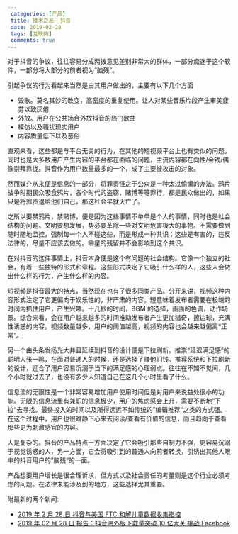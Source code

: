 ```yaml
---
 categories: [产品]
 title: 技术之恶——抖音
 date: 2019-02-28
 tags: [互联网]
 comments: true
---
```


对于抖音的争议，往往容易分成两拨意见差别非常大的群体，一部分痴迷于这个软件，一部分将大部分的前者视为“脑残”。

引起争议的行为看起来当然是由其用户做出的，主要有以下几个方面

* 毁歌。莫名其妙的改变，高密度的重复使用。让人对某些音乐片段产生审美疲劳以致厌倦
* 外放。用户在公共场合外放抖音的热门歌曲
* 模仿以及骚扰现实用户
* 内容质量低下以及恶俗

直观来看，这些都是与平台无关的行为，在其他的短视频平台上也有类似的问题。同时也是大多数用户产生内容的平台都在面临的问题，主流内容都在向性/金钱/偶像崇拜靠拢。抖音作为用户数量最多的一个，成了主要被攻击的对象。

然而媒介从来便是信息的一部分，将罪责怪之于公众是一种太过偷懒的办法。鸦片战争时期民众吸食鸦片，各个时代的盗窃，赌博等等罪行，都是民众做出的，如果只是将罪责退给他们自己，那这社会早就灭亡了。

之所以要禁鸦片，禁赌博，便是因为这些事情不单单是个人的事情，同时也是社会结构的问题。文明要想发展，势必要革除一些对文明危害极大的事物。不需要做到随时随地监控，强制每一个人不碰这些，而是形成一种共识：这些是有害的，违反法律的，尽量不应该去做的。零星的残留并不会影响到这个共识。

在对抖音的这件事情上，抖音本身便是这个有问题的社会结构。它像一个独立的社会，有着一些独特的形式和章程。这些形式决定了它吸引什么样的人，这些人会做出什么样的行为，产生什么样的内容。

短视频是抖音最大的特点，当然现在也有了很多同类产品。分开来讲，视频这种内容形式注定了它更偏向于娱乐性的，非严肃的内容。短意味着发布者需要在极端的时间内抓住用户，产生兴趣。十几秒的时间，BGM 的选择，画面的色调，动作场景。综合来看，会在用户越来越多的时间推动发布者产生更加猎奇，擦边球，充满性诱惑的内容。视频数量越多，用户的阈值越高，视频的内容也会越来越偏离“正常”。

另一个由头条发扬光大并且延续到抖音的设计便是下拉刷新。推崇“延迟满足感”的聪明人张一鸣，在面对普通人的时候，还是选择了赚他们钱。推荐系统和下拉刷新的设计，迎合了用户容易沉溺于当下的满足感的心理弱点。往往在不知不觉间，几个小时就过去了，也没有多少人知道自己在这几个小时里看了什么。

信息流的无限性是一个非常容易增加用户使用时间但是对用户来说益处很小的功能。无限的信息流里有兼职的信息极少，用户的焦虑感会上升，需要不断地”下拉“去寻找。最终投入的时间以及所得远远不如传统的”编辑推荐“之类的方式强。在这个过程中，用户也很难静下心来去阅读/查看有价值的信息，而且趋向于查看那些更为刺激感官的内容。

人是复杂的。抖音的产品特点一方面决定了它会吸引那些自制力不强，更容易沉溺于视觉诱惑的人，另一方面，它会将吸引到的普通人向前者转换，引诱出其他人眼中的抖音用户的”脑残“的一面。

产品想要用户增长是很合理诉求，但方式以及社会责任的考量则是这个行业必须考虑的问题。在法律未能涉及到的地方，这些选择尤其重要。



附最新的两个新闻:

* [2019 年 2 月 28 日 抖音与美国 FTC 和解儿童数据收集指控](https://cn.wsj.com/articles/%E6%8A%96%E9%9F%B3%E4%B8%8E%E7%BE%8E%E5%9B%BDftc%E5%92%8C%E8%A7%A3%E5%84%BF%E7%AB%A5%E6%95%B0%E6%8D%AE%E6%94%B6%E9%9B%86%E6%8C%87%E6%8E%A7-11551312310)
* [2019 年 02 月 28 日 报告：抖音海外版下载量突破 10 亿大关 挑战 Facebook](https://tech.sina.com.cn/i/2019-02-28/doc-ihsxncvf8476428.shtml)





















